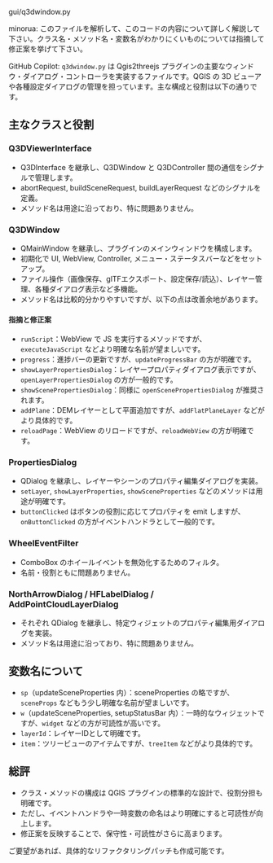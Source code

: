 gui/q3dwindow.py


minorua: このファイルを解析して、このコードの内容について詳しく解説して下さい。クラス名・メソッド名・変数名がわかりにくいものについては指摘して修正案を挙げて下さい。

GitHub Copilot: `q3dwindow.py` は Qgis2threejs プラグインの主要なウィンドウ・ダイアログ・コントローラを実装するファイルです。QGIS の 3D ビューアや各種設定ダイアログの管理を担っています。主な構成と役割は以下の通りです。

## 主なクラスと役割

### Q3DViewerInterface
- Q3DInterface を継承し、Q3DWindow と Q3DController 間の通信をシグナルで管理します。
- abortRequest, buildSceneRequest, buildLayerRequest などのシグナルを定義。
- メソッド名は用途に沿っており、特に問題ありません。

### Q3DWindow
- QMainWindow を継承し、プラグインのメインウィンドウを構成します。
- 初期化で UI, WebView, Controller, メニュー・ステータスバーなどをセットアップ。
- ファイル操作（画像保存、glTFエクスポート、設定保存/読込）、レイヤー管理、各種ダイアログ表示など多機能。
- メソッド名は比較的分かりやすいですが、以下の点は改善余地があります。

#### 指摘と修正案
- `runScript`：WebView で JS を実行するメソッドですが、`executeJavaScript` などより明確な名前が望ましいです。
- `progress`：進捗バーの更新ですが、`updateProgressBar` の方が明確です。
- `showLayerPropertiesDialog`：レイヤープロパティダイアログ表示ですが、`openLayerPropertiesDialog` の方が一般的です。
- `showScenePropertiesDialog`：同様に `openScenePropertiesDialog` が推奨されます。
- `addPlane`：DEMレイヤーとして平面追加ですが、`addFlatPlaneLayer` などがより具体的です。
- `reloadPage`：WebView のリロードですが、`reloadWebView` の方が明確です。

### PropertiesDialog
- QDialog を継承し、レイヤーやシーンのプロパティ編集ダイアログを実装。
- `setLayer`, `showLayerProperties`, `showSceneProperties` などのメソッドは用途が明確です。
- `buttonClicked` はボタンの役割に応じてプロパティを emit しますが、`onButtonClicked` の方がイベントハンドラとして一般的です。

### WheelEventFilter
- ComboBox のホイールイベントを無効化するためのフィルタ。
- 名前・役割ともに問題ありません。

### NorthArrowDialog / HFLabelDialog / AddPointCloudLayerDialog
- それぞれ QDialog を継承し、特定ウィジェットのプロパティ編集用ダイアログを実装。
- メソッド名は用途に沿っており、特に問題ありません。

## 変数名について
- `sp`（updateSceneProperties 内）：sceneProperties の略ですが、`sceneProps` などもう少し明確な名前が望ましいです。
- `w`（updateSceneProperties, setupStatusBar 内）：一時的なウィジェットですが、`widget` などの方が可読性が高いです。
- `layerId`：レイヤーIDとして明確です。
- `item`：ツリービューのアイテムですが、`treeItem` などがより具体的です。

## 総評
- クラス・メソッドの構成は QGIS プラグインの標準的な設計で、役割分担も明確です。
- ただし、イベントハンドラや一時変数の命名はより明確にすると可読性が向上します。
- 修正案を反映することで、保守性・可読性がさらに高まります。

ご要望があれば、具体的なリファクタリングパッチも作成可能です。